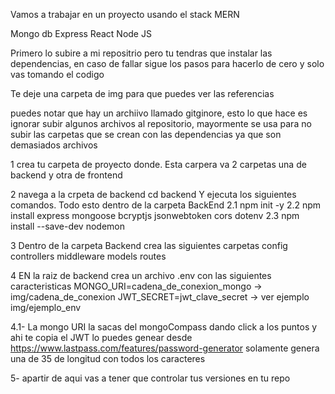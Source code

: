 Vamos a trabajar en un proyecto usando el stack MERN

Mongo db
Express
React
Node JS

Primero lo subire a mi repositrio pero tu tendras que instalar las dependencias, en caso de fallar sigue los pasos para hacerlo de cero y solo vas tomando el codigo

Te deje una carpeta de img para que puedes ver las referencias

puedes notar que hay un archiivo llamado gitginore, esto lo que hace es ignorar subir algunos archivos al repositorio,
mayormente se usa para no subir las carpetas que se crean con las dependencias ya que son demasiados archivos

1 crea tu carpeta de proyecto donde. Esta carpera va 2 carpetas una de backend y otra de frontend

2 navega a la crpeta de backend 
    cd backend
Y ejecuta los siguientes comandos. Todo esto dentro de la carpeta BackEnd
    2.1 npm init -y
    2.2 npm install express mongoose bcryptjs jsonwebtoken cors dotenv
    2.3 npm install --save-dev nodemon

3 Dentro de la carpeta Backend crea las siguientes carpetas
    config 
    controllers 
    middleware 
    models 
    routes

4  EN la raiz de backend crea un archivo .env con las siguientes caracteristicas
    MONGO_URI=cadena_de_conexion_mongo -> img/cadena_de_conexion
    JWT_SECRET=jwt_clave_secret -> ver ejemplo img/ejemplo_env

4.1- La mongo URI la sacas del mongoCompass dando click a los puntos y ahi te copia
el JWT lo puedes genear desde https://www.lastpass.com/features/password-generator
solamente genera una de 35 de longitud con todos los caracteres

5- apartir de aqui vas a tener que controlar tus versiones en tu repo
